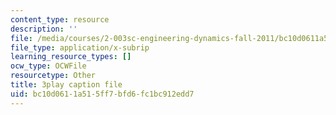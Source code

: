 ```yaml
---
content_type: resource
description: ''
file: /media/courses/2-003sc-engineering-dynamics-fall-2011/bc10d0611a515ff7bfd6fc1bc912edd7_1xJJu5p3dD0.vtt
file_type: application/x-subrip
learning_resource_types: []
ocw_type: OCWFile
resourcetype: Other
title: 3play caption file
uid: bc10d061-1a51-5ff7-bfd6-fc1bc912edd7
---
```

